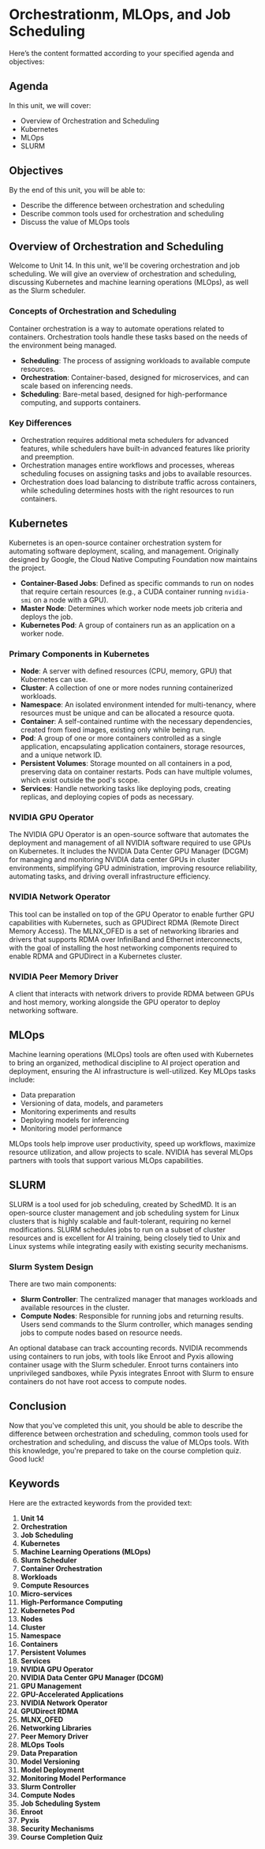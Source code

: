 # Orchestrationm, MLOps, and Job Scheduling

Here’s the content formatted according to your specified agenda and objectives:

## Agenda
In this unit, we will cover:
- Overview of Orchestration and Scheduling
- Kubernetes
- MLOps
- SLURM

## Objectives
By the end of this unit, you will be able to:
- Describe the difference between orchestration and scheduling
- Describe common tools used for orchestration and scheduling
- Discuss the value of MLOps tools

## Overview of Orchestration and Scheduling
Welcome to Unit 14. In this unit, we'll be covering orchestration and job scheduling. We will give an overview of orchestration and scheduling, discussing Kubernetes and machine learning operations (MLOps), as well as the Slurm scheduler.

### Concepts of Orchestration and Scheduling
Container orchestration is a way to automate operations related to containers. Orchestration tools handle these tasks based on the needs of the environment being managed. 

- **Scheduling**: The process of assigning workloads to available compute resources. 
- **Orchestration**: Container-based, designed for microservices, and can scale based on inferencing needs. 
- **Scheduling**: Bare-metal based, designed for high-performance computing, and supports containers. 

### Key Differences
- Orchestration requires additional meta schedulers for advanced features, while schedulers have built-in advanced features like priority and preemption.
- Orchestration manages entire workflows and processes, whereas scheduling focuses on assigning tasks and jobs to available resources.
- Orchestration does load balancing to distribute traffic across containers, while scheduling determines hosts with the right resources to run containers.

## Kubernetes
Kubernetes is an open-source container orchestration system for automating software deployment, scaling, and management. Originally designed by Google, the Cloud Native Computing Foundation now maintains the project.

- **Container-Based Jobs**: Defined as specific commands to run on nodes that require certain resources (e.g., a CUDA container running `nvidia-smi` on a node with a GPU).
- **Master Node**: Determines which worker node meets job criteria and deploys the job.
- **Kubernetes Pod**: A group of containers run as an application on a worker node.

### Primary Components in Kubernetes
- **Node**: A server with defined resources (CPU, memory, GPU) that Kubernetes can use.
- **Cluster**: A collection of one or more nodes running containerized workloads.
- **Namespace**: An isolated environment intended for multi-tenancy, where resources must be unique and can be allocated a resource quota.
- **Container**: A self-contained runtime with the necessary dependencies, created from fixed images, existing only while being run.
- **Pod**: A group of one or more containers controlled as a single application, encapsulating application containers, storage resources, and a unique network ID.
- **Persistent Volumes**: Storage mounted on all containers in a pod, preserving data on container restarts. Pods can have multiple volumes, which exist outside the pod's scope.
- **Services**: Handle networking tasks like deploying pods, creating replicas, and deploying copies of pods as necessary.

### NVIDIA GPU Operator
The NVIDIA GPU Operator is an open-source software that automates the deployment and management of all NVIDIA software required to use GPUs on Kubernetes. It includes the NVIDIA Data Center GPU Manager (DCGM) for managing and monitoring NVIDIA data center GPUs in cluster environments, simplifying GPU administration, improving resource reliability, automating tasks, and driving overall infrastructure efficiency.

### NVIDIA Network Operator
This tool can be installed on top of the GPU Operator to enable further GPU capabilities with Kubernetes, such as GPUDirect RDMA (Remote Direct Memory Access). The MLNX_OFED is a set of networking libraries and drivers that supports RDMA over InfiniBand and Ethernet interconnects, with the goal of installing the host networking components required to enable RDMA and GPUDirect in a Kubernetes cluster.

### NVIDIA Peer Memory Driver
A client that interacts with network drivers to provide RDMA between GPUs and host memory, working alongside the GPU operator to deploy networking software.

## MLOps
Machine learning operations (MLOps) tools are often used with Kubernetes to bring an organized, methodical discipline to AI project operation and deployment, ensuring the AI infrastructure is well-utilized. Key MLOps tasks include:
- Data preparation
- Versioning of data, models, and parameters
- Monitoring experiments and results
- Deploying models for inferencing
- Monitoring model performance

MLOps tools help improve user productivity, speed up workflows, maximize resource utilization, and allow projects to scale. NVIDIA has several MLOps partners with tools that support various MLOps capabilities.

## SLURM
SLURM is a tool used for job scheduling, created by SchedMD. It is an open-source cluster management and job scheduling system for Linux clusters that is highly scalable and fault-tolerant, requiring no kernel modifications. SLURM schedules jobs to run on a subset of cluster resources and is excellent for AI training, being closely tied to Unix and Linux systems while integrating easily with existing security mechanisms.

### Slurm System Design
There are two main components:
- **Slurm Controller**: The centralized manager that manages workloads and available resources in the cluster.
- **Compute Nodes**: Responsible for running jobs and returning results. Users send commands to the Slurm controller, which manages sending jobs to compute nodes based on resource needs.

An optional database can track accounting records. NVIDIA recommends using containers to run jobs, with tools like Enroot and Pyxis allowing container usage with the Slurm scheduler. Enroot turns containers into unprivileged sandboxes, while Pyxis integrates Enroot with Slurm to ensure containers do not have root access to compute nodes.

## Conclusion
Now that you've completed this unit, you should be able to describe the difference between orchestration and scheduling, common tools used for orchestration and scheduling, and discuss the value of MLOps tools. With this knowledge, you're prepared to take on the course completion quiz. Good luck!

## Keywords
Here are the extracted keywords from the provided text:

1. **Unit 14**
2. **Orchestration**
3. **Job Scheduling**
4. **Kubernetes**
5. **Machine Learning Operations (MLOps)**
6. **Slurm Scheduler**
7. **Container Orchestration**
8. **Workloads**
9. **Compute Resources**
10. **Micro-services**
11. **High-Performance Computing**
12. **Kubernetes Pod**
13. **Nodes**
14. **Cluster**
15. **Namespace**
16. **Containers**
17. **Persistent Volumes**
18. **Services**
19. **NVIDIA GPU Operator**
20. **NVIDIA Data Center GPU Manager (DCGM)**
21. **GPU Management**
22. **GPU-Accelerated Applications**
23. **NVIDIA Network Operator**
24. **GPUDirect RDMA**
25. **MLNX_OFED**
26. **Networking Libraries**
27. **Peer Memory Driver**
28. **MLOps Tools**
29. **Data Preparation**
30. **Model Versioning**
31. **Model Deployment**
32. **Monitoring Model Performance**
33. **Slurm Controller**
34. **Compute Nodes**
35. **Job Scheduling System**
36. **Enroot**
37. **Pyxis**
38. **Security Mechanisms**
39. **Course Completion Quiz**